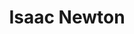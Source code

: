 ---
title: "Isaac Newton"
hashtag: "isaac-newton"
tags:
  - Mathematician
  - Calculus
  - Physicist
  - Scientist
  - Age of Enlightenment
  - Human Being
---